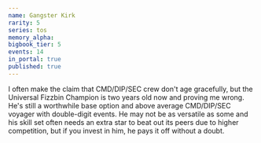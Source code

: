 ```yaml
---
name: Gangster Kirk
rarity: 5
series: tos
memory_alpha:
bigbook_tier: 5
events: 14
in_portal: true
published: true
---
```


I often make the claim that CMD/DIP/SEC crew don't age gracefully, but the Universal Fizzbin Champion is two years old now and proving me wrong. He's still a worthwhile base option and above average CMD/DIP/SEC voyager with double-digit events. He may not be as versatile as some and his skill set often needs an extra star to beat out its peers due to higher competition, but if you invest in him, he pays it off without a doubt.
